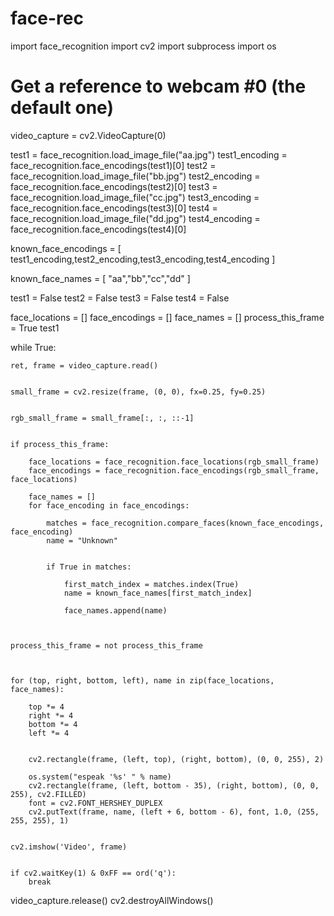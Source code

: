 # face-rec

import face_recognition
import cv2
import subprocess
import os

# Get a reference to webcam #0 (the default one)
video_capture = cv2.VideoCapture(0)

test1 = face_recognition.load_image_file("aa.jpg")
test1_encoding = face_recognition.face_encodings(test1)[0]
test2 = face_recognition.load_image_file("bb.jpg")
test2_encoding = face_recognition.face_encodings(test2)[0]
test3 = face_recognition.load_image_file("cc.jpg")
test3_encoding = face_recognition.face_encodings(test3)[0]
test4 = face_recognition.load_image_file("dd.jpg")
test4_encoding = face_recognition.face_encodings(test4)[0]

known_face_encodings = [
    test1_encoding,test2_encoding,test3_encoding,test4_encoding
]

known_face_names = [
"aa","bb","cc","dd"
]

test1 = False
test2 = False
test3 = False
test4 = False


face_locations = []
face_encodings = []
face_names = []
process_this_frame  = True
test1

while True:
  
    ret, frame = video_capture.read()


    small_frame = cv2.resize(frame, (0, 0), fx=0.25, fy=0.25)

    
    rgb_small_frame = small_frame[:, :, ::-1]

    
    if process_this_frame:
  
        face_locations = face_recognition.face_locations(rgb_small_frame)
        face_encodings = face_recognition.face_encodings(rgb_small_frame, face_locations)

        face_names = []
        for face_encoding in face_encodings:
           
            matches = face_recognition.compare_faces(known_face_encodings, face_encoding)
            name = "Unknown"

           
            if True in matches:
               
                first_match_index = matches.index(True)
                name = known_face_names[first_match_index]

                face_names.append(name)
		

	
    process_this_frame = not process_this_frame


   
    for (top, right, bottom, left), name in zip(face_locations, face_names):
       
        top *= 4
        right *= 4
        bottom *= 4
        left *= 4

        
        cv2.rectangle(frame, (left, top), (right, bottom), (0, 0, 255), 2)

        os.system("espeak '%s' " % name)
        cv2.rectangle(frame, (left, bottom - 35), (right, bottom), (0, 0, 255), cv2.FILLED)
        font = cv2.FONT_HERSHEY_DUPLEX
        cv2.putText(frame, name, (left + 6, bottom - 6), font, 1.0, (255, 255, 255), 1)

   
    cv2.imshow('Video', frame)

  
    if cv2.waitKey(1) & 0xFF == ord('q'):
        break


video_capture.release()
cv2.destroyAllWindows()
